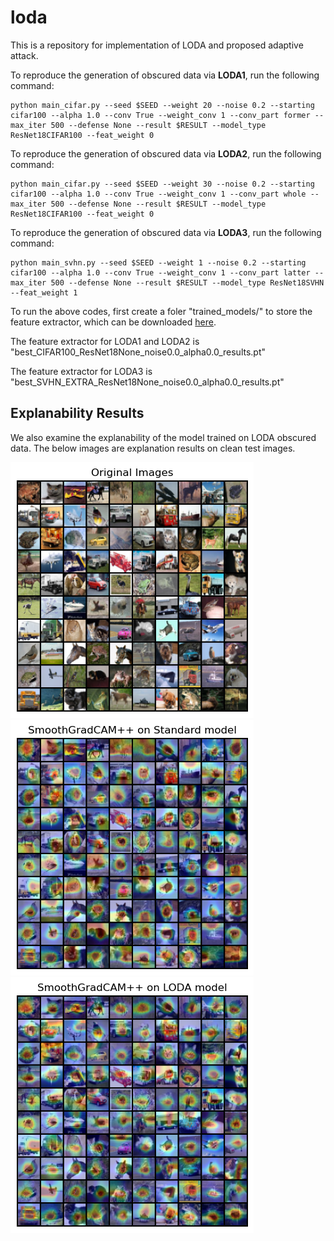 # loda
This is a repository for implementation of LODA and proposed adaptive attack.

To reproduce the generation of obscured data via **LODA1**, run the following command:
```
python main_cifar.py --seed $SEED --weight 20 --noise 0.2 --starting cifar100 --alpha 1.0 --conv True --weight_conv 1 --conv_part former --max_iter 500 --defense None --result $RESULT --model_type ResNet18CIFAR100 --feat_weight 0
```
To reproduce the generation of obscured data via **LODA2**, run the following command:
```
python main_cifar.py --seed $SEED --weight 30 --noise 0.2 --starting cifar100 --alpha 1.0 --conv True --weight_conv 1 --conv_part whole --max_iter 500 --defense None --result $RESULT --model_type ResNet18CIFAR100 --feat_weight 0
```

To reproduce the generation of obscured data via **LODA3**, run the following command:
```
python main_svhn.py --seed $SEED --weight 1 --noise 0.2 --starting cifar100 --alpha 1.0 --conv True --weight_conv 1 --conv_part latter --max_iter 500 --defense None --result $RESULT --model_type ResNet18SVHN --feat_weight 1
```

To run the above codes, first create a foler "trained_models/" to store the feature extractor, which can be downloaded [here](https://drive.google.com/file/d/1CdYLnO9me_g4ReaPiZsFI1ElXR8liFaI/view?usp=sharing).

The feature extractor for LODA1 and LODA2 is "best_CIFAR100_ResNet18None_noise0.0_alpha0.0_results.pt"

The feature extractor for LODA3 is "best_SVHN_EXTRA_ResNet18None_noise0.0_alpha0.0_results.pt"

## Explanability Results
We also examine the explanability of the model trained on LODA obscured data. The below images are explanation results on clean test images. 

![](./Original_Images_random_100.png?raw=true "Title")
![](./SmoothGradCAM++_Standard_model_random_100.png?raw=true "Title")
![](./SmoothGradCAM++_LODA_model_random_100.png?raw=true "Title")
